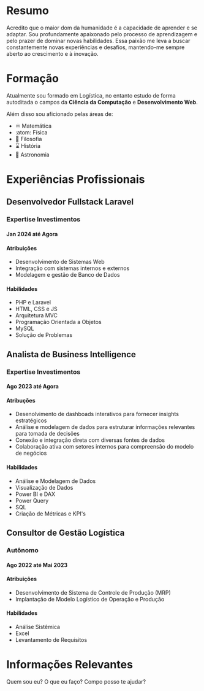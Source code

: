 # Resumo
Acredito que o maior dom da humanidade é a capacidade de aprender e se adaptar. Sou profundamente apaixonado pelo processo de aprendizagem e pelo prazer de dominar novas habilidades. Essa paixão me leva a buscar constantemente novas experiências e desafios, mantendo-me sempre aberto ao crescimento e à inovação.

# Formação
Atualmente sou formado em Logística, no entanto estudo de forma autoditada o campos da **Ciência da Computação** e **Desenvolvimento Web**. 

Além disso sou aficionado pelas áreas de:
- :infinity: Matemática
- :atom: Física 
- :thought_balloon: Filosofia
- :hourglass: História
- :telescope: Astronomia

# Experiências Profissionais

## Desenvolvedor Fullstack Laravel
### Expertise Investimentos
#### Jan 2024 até Agora

#### Atribuições

- Desenvolvimento de Sistemas Web
- Integração com sistemas internos e externos
- Modelagem e gestão de Banco de Dados

#### Habilidades

- PHP e Laravel
- HTML, CSS e JS
- Arquitetura MVC
- Programação Orientada a Objetos
- MySQL
- Solução de Problemas

## Analista de Business Intelligence
### Expertise Investimentos
#### Ago 2023 até Agora

#### Atribuções 

- Desenolvimento de dashboads interativos para fornecer insights estratégicos
- Análise e modelagem de dados para estruturar informações relevantes para tomada de decisões
- Conexão e integração direta com diversas fontes de dados
- Colaboração ativa com setores internos para compreensão do modelo de negócios

#### Habilidades

- Análise e Modelagem de Dados
- Visualização de Dados
- Power BI e DAX
- Power Query
- SQL
- Criação de Métricas e KPI's

## Consultor de Gestão Logística
### Autônomo
#### Ago 2022 até Mai 2023

#### Atribuições 
- Desenvolvimento de Sistema de Controle de Produção (MRP)
- Implantação de Modelo Logístico de Operação e Produção

#### Habilidades
- Análise Sistêmica
- Excel
- Levantamento de Requisitos


# Informações Relevantes

Quem sou eu?
O que eu faço?
Compo posso te ajudar?